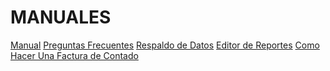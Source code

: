 # MANUALES 

[Manual]()
[Preguntas Frecuentes]()
[Respaldo de Datos]()
[Editor de Reportes]()
[Como Hacer Una Factura de Contado]()